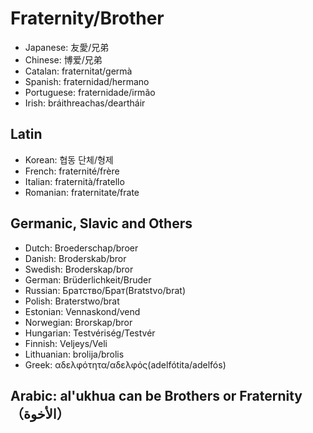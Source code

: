 # Fraternity/Brother

- Japanese: 友愛/兄弟
- Chinese: 博爱/兄弟
- Catalan: fraternitat/germà
- Spanish: fraternidad/hermano
- Portuguese: fraternidade/irmão
- Irish: bráithreachas/deartháir

## Latin

- Korean: 협동 단체/형제
- French: fraternité/frère
- Italian: fraternità/fratello
- Romanian: fraternitate/frate

## Germanic, Slavic and Others 

- Dutch: Broederschap/broer
- Danish: Broderskab/bror
- Swedish: Broderskap/bror
- German: Brüderlichkeit/Bruder
- Russian: Братство/Брат(Bratstvo/brat)
- Polish: Braterstwo/brat
- Estonian: Vennaskond/vend
- Norwegian: Brorskap/bror
- Hungarian: Testvériség/Testvér
- Finnish: Veljeys/Veli
- Lithuanian: brolija/brolis
- Greek: αδελφότητα/αδελφός(adelfótita/adelfós)

## Arabic: al'ukhua can be Brothers or Fraternity（الأخوة）
